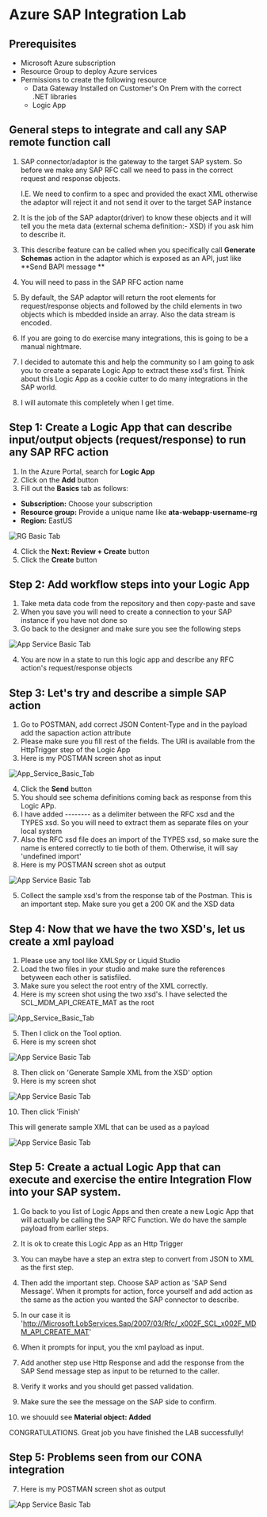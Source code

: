 # Azure SAP Integration Lab

## Prerequisites

- Microsoft Azure subscription
- Resource Group to deploy Azure services
- Permissions to create the following resource  
    - Data Gateway Installed on Customer's On Prem with the correct .NET libraries
    - Logic App

## General steps to integrate and call any SAP remote function call

1. SAP connector/adaptor is the gateway to the target SAP system. So before we make any SAP RFC call we need to pass in the correct request and response objects.

   I.E. We need to confirm to a spec and provided the exact XML otherwise the adaptor will reject it and not send it over to the target SAP instance
   
2. It is the job of the SAP adaptor(driver) to know these objects and it will tell you the meta data (external schema definition:- XSD) if you ask him to describe it.
3. This describe feature can be called when you specifically call **Generate Schemas** action in the adaptor which is exposed as an API, just like **Send BAPI message **
4. You will need to pass in the SAP RFC action name
5. By default, the SAP adaptor will return the root elements for request/response objects and followed by the child elements in two objects which is mbedded inside an array.
   Also the data stream is encoded.
7. If you are going to do exercise many integrations, this is going to be a manual nightmare.
8. I decided to automate this and help the community so I am going to ask you to create a separate Logic App to extract these xsd's first. Think about this Logic App as a cookie    cutter to do many integrations in the SAP world.
9. I will automate this completely when I get time.


## Step 1: Create a Logic App that can describe input/output objects (request/response) to run any SAP RFC action
1. In the Azure Portal, search for **Logic App**
2. Click on the **Add** button
3. Fill out the **Basics** tab as follows:
- **Subscription:** Choose your subscription
- **Resource group:** Provide a unique name like **ata-webapp-username-rg**
- **Region:** EastUS

![RG Basic Tab](images/create_logic_app.JPG)  

4. Click the **Next: Review + Create** button
5. Click the **Create** button

## Step 2: Add workflow steps into your Logic App
1. Take meta data code from the repository and then copy-paste and save
2. When you save you will need to create a connection to your SAP instance if you have not done so
3. Go back to the designer and make sure you see the following steps

![App Service Basic Tab](images/GenSchema_LogicApp.JPG)

4. You are now in a state to run this logic app and describe any RFC action's request/response objects 


## Step 3: Let's try and describe a simple SAP action

1. Go to POSTMAN, add correct JSON Content-Type and in the payload add the sapaction action attribute
2. Please make sure you fill rest of the fields. The URI is available from the HttpTrigger step of the Logic App
3. Here is my POSTMAN screen shot as input


![App_Service_Basic_Tab](images/GenSchema_Input_1.JPG)

4. Click the **Send** button
5. You should see schema definitions coming back as response from this Logic APp.
6. I have added -------- as a delimiter between the RFC xsd and the TYPES xsd. So you will need to extract them as separate files on your local system
7. Also the RFC xsd file does an import of the TYPES xsd, so make sure the name is entered correctly to tie both of them. Otherwise, it will say 'undefined import'
7. Here is my POSTMAN screen shot as output

![App Service Basic Tab](images/GenSchema_Output_1.JPG)

5. Collect the sample xsd's from the response tab of the Postman. This is an important step. Make sure you get a 200 OK and the XSD data



## Step 4: Now that we have the two XSD's, let us create a xml payload

1. Please use any tool like XMLSpy or Liquid Studio
2. Load the two files in your studio and make sure the references betyween each other is satisfiled.
3. Make sure you select the root entry of the XML correctly.
4. Here is my screen shot using the two xsd's. I have selected the  SCL_MDM_API_CREATE_MAT as the root


![App_Service_Basic_Tab](images/Liquid_Select_Root_element.JPG)

5. Then I click on the Tool option.
7. Here is my screen shot 

![App Service Basic Tab](images/Liquid_Select_Tool.JPG)

8. Then click on 'Generate Sample XML from the XSD' option
9. Here is my screen shot

![App Service Basic Tab](images/Liquid_Select_Tool_1.JPG)

10. Then click 'Finish'

This will generate sample XML that can be used as a payload

![App Service Basic Tab](images/Material_OK.JPG)




## Step 5: Create a actual Logic App that can execute and exercise the entire Integration Flow into your SAP system.

1. Go back to you list of Logic Apps and then create a new Logic App that will actually be calling the SAP RFC Function.
    We do have the sample payload from earlier steps.

2. It is ok to create this Logic App as an Http Trigger

3. You can maybe have a step an extra step to convert from JSON to XML as the first step.

4. Then add the important step. Choose SAP action as 'SAP Send Message'. When it prompts for action, force yourself and add action as the same
as the action you wanted the SAP connector to describe.

5. In our case it is 'http://Microsoft.LobServices.Sap/2007/03/Rfc/_x002F_SCL_x002F_MDM_API_CREATE_MAT'

6. When it prompts for input, you the xml payload as input.

7. Add another step use Http Response and add the response from the SAP Send message step as input to be returned to the caller.

8. Verify it works and you should get passed validation.

9. Make sure the see the message on the SAP side to confirm.

10. we shouuld see **Material object: Added**

  CONGRATULATIONS. Great job you have finished the LAB successfully!




## Step 5: Problems seen from our CONA integration

7. Here is my POSTMAN screen shot as output

![App Service Basic Tab](images/Material_Not_OK.JPG)

